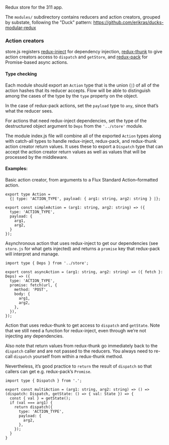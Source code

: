 Redux store for the 311 app.

The `modules/` subdirectory contains reducers and action creators, grouped by
substate, following the "Duck" pattern:
https://github.com/erikras/ducks-modular-redux


### Action creators

store.js registers [redux-inject](https://github.com/bradharms/redux-inject) for
dependency injection, [redux-thunk](https://github.com/gaearon/redux-thunk) to give
action creators access to `dispatch` and `getStore`, and
[redux-pack](https://github.com/lelandrichardson/redux-pack) for Promise-based
async actions.

#### Type checking

Each module should export an `Action` type that is the union (`|`) of all of the
action hashes that its reducer accepts. Flow will be able to distinguish
among the cases of the type by the `type` property on the object.

In the case of redux-pack actions, set the `payload` type to `any`, since that’s
what the reducer sees.

For actions that need redux-inject dependencies, set the type of the
destructured object argument to `Deps` from the `'../store'` module.

The module index.js file will combine all of the exported `Action` types along
with catch-all types to handle redux-inject, redux-pack, and redux-thunk
action creator return values. It uses these to export a `Dispatch` type that
can accept the action creator return values as well as values that will
be processed by the middleware.

#### Examples:

Basic action creator, from arguments to a Flux Standard Action–formatted
action.

```
export type Action =
  {| type: 'ACTION_TYPE', payload: { arg1: string, arg2: string } |};

export const simpleAction = (arg1: string, arg2: string) => ({
  type: 'ACTION_TYPE',
  payload: {
    arg1,
    arg2,
  }
});
```

Asynchronous action that uses redux-inject to get our dependencies (see
`store.js` for what gets injected) and returns a `promise` key that
redux-pack will interpret and manage.



```
import type { Deps } from '../store';

export const asyncAction = (arg1: string, arg2: string) => ({ fetch }: Deps) => ({
  type: 'ACTION_TYPE',
  promise: fetch(url, {
    method: 'POST',
    body: {
      arg1,
      arg2,
    },
  }),
});
```

Action that uses redux-thunk to get access to `dispatch` and `getState`. Note that
we still need a function for redux-inject, even through we’re not injecting any
dependencies.

Also note that return values from redux-thunk go immediately back to the `dispatch`
caller and are not passed to the reducers. You always need to re-call `dispatch`
yourself from within a redux-thunk method.

Nevertheless, it’s good practice to `return` the result of `dispatch` so that
callers can get e.g. redux-pack’s `Promise`.

```
import type { Dispatch } from '.';

export const multiAction = (arg1: string, arg2: string) => () => (dispatch: Dispatch, getState: () => { val: State }) => {
  const { val } = getState();
  if (val === arg1) {
    return dispatch({
      type: 'ACTION_TYPE',
      payload: {
        arg2,
      },
    });
  }
}
```
